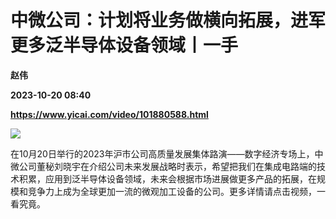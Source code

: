 # 中微公司：计划将业务做横向拓展，进军更多泛半导体设备领域丨一手
**赵伟**

**2023-10-20 08:40**

**https://www.yicai.com/video/101880588.html**

![](http://imgcdn.yicai.com/vms-new/2023/10/d9aeb04c-4ffa-4035-a6bd-6d66c296766b.jpg) 

在10月20日举行的2023年沪市公司高质量发展集体路演——数字经济专场上，中微公司董秘刘晓宇在介绍公司未来发展战略时表示，希望把我们在集成电路端的技术积累，应用到泛半导体设备领域，未来会根据市场进展做更多产品的拓展，在规模和竞争力上成为全球更加一流的微观加工设备的公司。更多详情请点击视频，一看究竟。